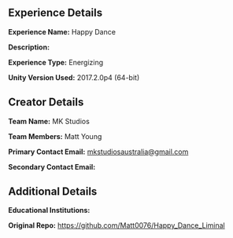 ## Experience Details

**Experience Name:** Happy Dance

**Description:** 

**Experience Type:** Energizing

**Unity Version Used:** 2017.2.0p4 (64-bit)



## Creator Details

**Team Name:** MK Studios

**Team Members:** Matt Young

**Primary Contact Email:** mkstudiosaustralia@gmail.com

**Secondary Contact Email:** 



## Additional Details

**Educational Institutions:** 

**Original Repo:** <https://github.com/Matt0076/Happy_Dance_Liminal>

